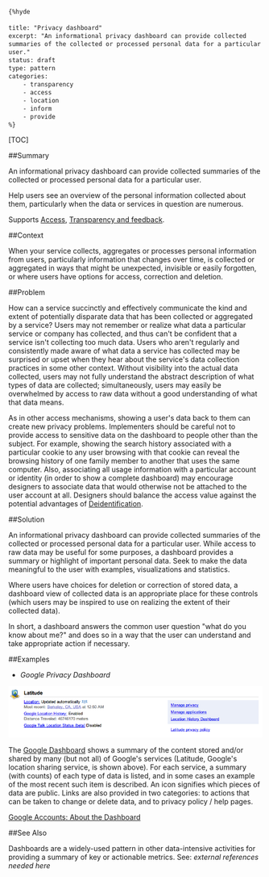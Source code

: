     {%hyde

    title: "Privacy dashboard"
    excerpt: "An informational privacy dashboard can provide collected summaries of the collected or processed personal data for a particular user."
    status: draft
    type: pattern
    categories:
        - transparency
        - access
        - location
        - inform
        - provide        
    %}

[TOC]

<!--###[Also Known As]-->
<!-- All other names the pattern is known by.-->



##Summary
<!-- One short paragraph summarising the pattern.-->

An informational privacy dashboard can provide collected summaries of the collected or processed personal data for a particular user.

<!--intent-->
Help users see an overview of the personal information collected about them, particularly when the data or services in question are numerous.

Supports [Access](Access), [Transparency and feedback](Transparency-and-feedback).

##Context
<!-- The situations in which the pattern may apply.-->

When your service collects, aggregates or processes personal information from users, particularly information that changes over time, is collected or aggregated in ways that might be unexpected, invisible or easily forgotten, or where users have options for access, correction and deletion.

##Problem
<!-- The problem a pattern addresses, including a list of forces describing why a problem might be difficult to solve.-->

How can a service succinctly and effectively communicate the kind and extent of potentially disparate data that has been collected or aggregated by a service? Users may not remember or realize what data a particular service or company has collected, and thus can't be confident that a service isn't collecting too much data. Users who aren't regularly and consistently made aware of what data a service has collected may be surprised or upset when they hear about the service's data collection practices in some other context. Without visibility into the actual data collected, users may not fully understand the abstract description of what types of data are collected; simultaneously, users may easily be overwhelmed by access to raw data without a good understanding of what that data means.

<!--forces/concerns-->
As in other access mechanisms, showing a user's data back to them can create new privacy problems. Implementers should be careful not to provide access to sensitive data on the dashboard to people other than the subject. For example, showing the search history associated with a particular cookie to any user browsing with that cookie can reveal the browsing history of one family member to another that uses the same computer. Also, associating all usage information with a particular account or identity (in order to show a complete dashboard) may encourage designers to associate data that would otherwise not be attached to the user account at all. Designers should balance the access value against the potential advantages of [Deidentification](Deidentification).

##Solution
<!-- A concise description of how the pattern addresses the problem.-->

An informational privacy dashboard can provide collected summaries of the collected or processed personal data for a particular user. While access to raw data may be useful for some purposes, a dashboard provides a summary or highlight of important personal data. Seek to make the data meaningful to the user with examples, visualizations and statistics.

Where users have choices for deletion or correction of stored data, a dashboard view of collected data is an appropriate place for these controls (which users may be inspired to use on realizing the extent of their collected data).

In short, a dashboard answers the common user question "what do you know about me?" and does so in a way that the user can understand and take appropriate action if necessary.

<!--###[Structure]-->
<!--A detailed specification of the structural aspects of the pattern. A class diagram if applicable.-->



<!--###[Implementation]-->
<!--Guidelines for implementing the pattern; code fragments; suggested PETS; policy fragments.-->



<!--##Consequences-->
<!--The advantages (benefits) and disadvantages (liabilities) of applying the pattern.-->



<!--###[Constraints]-->
<!-- limitations as a consequence of applying the pattern.-->



##Examples
<!--Motivational example to see how the pattern is applied.-->

* _Google Privacy Dashboard_

![Google Dashboard Latitude](media/images/Google_Dashboard_Latitude.png)

The [Google Dashboard](https://google.com/dashboard) shows a summary of the content stored and/or shared by many (but not all) of Google's services (Latitude, Google's location sharing service, is shown above). For each service, a summary (with counts) of each type of data is listed, and in some cases an example of the most recent such item is described. An icon signifies which pieces of data are public. Links are also provided in two categories: to actions that can be taken to change or delete data, and to privacy policy / help pages.

[Google Accounts: About the Dashboard](http://www.google.com/support/accounts/bin/answer.py?answer#162744)

<!--###[Known Uses]-->
<!-- Pointers to various applications of the pattern.-->



##See Also
<!-- Any pointers to relevant information, not contained in the subfields below.-->

Dashboards are a widely-used pattern in other data-intensive activities for providing a summary of key or actionable metrics. See: _external references needed here_

<!--###[Related Patterns]-->
<!-- Supporting and conflicting patterns-->



<!--###[Sources]-->
<!-- References to the original source of the pattern.-->



<!--##General Comments-->
<!-- Separate discussion on the pattern.-->



<!--##Tags-->
<!-- User definable descriptors for additional correlation.-->


